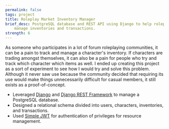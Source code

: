 ```yaml
---
permalink: false
tags: project
title: Roleplay Market Inventory Manager
brief_desc: PostgreSQL database and REST API using Django to help roleplayers
    manage inventories and transactions.
strength: 6
---
```

As someone who participates in a lot of forum roleplaying communities, it can be
a pain to track and manage a character's inventory. If characters are trading
amongst themselves, it can also be a pain for people who try and track which
character which items as well. I ended up creating this project as a sort of
experiment to see how I would try and solve this problem. Although it never saw
use because the community decided that requiring its use would make things
unnecessarily difficult for casual members, it still exists as a
proof-of-concept.

* Leveraged [Django](https://www.djangoproject.com/) and
    [Django REST Framework](https://www.django-rest-framework.org/) to manage
    a PostgreSQL database.
* Designed a relational schema divided into users, characters, inventories, and
    transactions.
* Used [Simple JWT](https://django-rest-framework-simplejwt.readthedocs.io/en/latest/)
    for authentication of privileges for resource management.